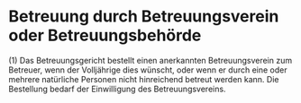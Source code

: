 # Betreuung durch Betreuungsverein oder Betreuungsbehörde

(1) Das Betreuungsgericht bestellt einen anerkannten Betreuungsverein zum Betreuer, wenn der Volljährige dies wünscht, oder wenn er durch eine oder mehrere natürliche Personen nicht hinreichend betreut werden kann. Die Bestellung bedarf der Einwilligung des Betreuungsvereins.